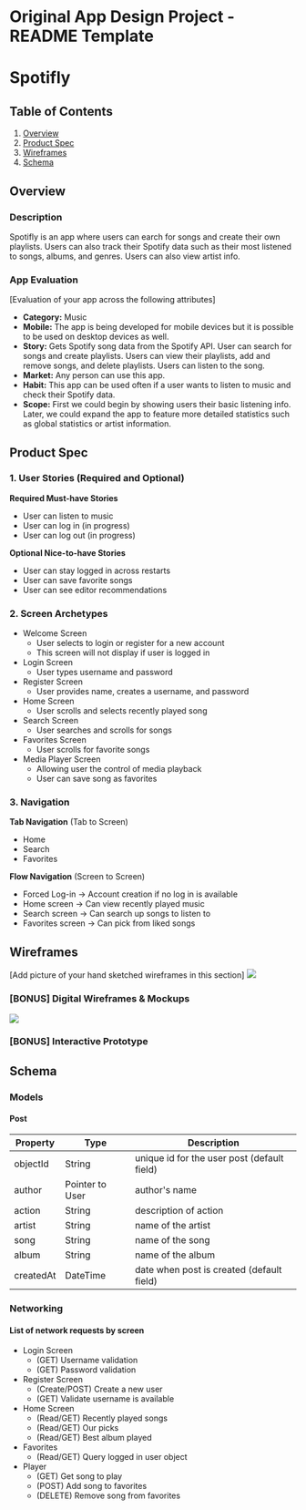 Original App Design Project - README Template
===

# Spotifly

## Table of Contents
1. [Overview](#Overview)
1. [Product Spec](#Product-Spec)
1. [Wireframes](#Wireframes)
2. [Schema](#Schema)

## Overview
### Description

Spotifly is an app where users can earch for songs and create their own playlists. Users can also track their Spotify data such as their most listened to songs, albums, and genres. Users can also view artist info.

### App Evaluation
[Evaluation of your app across the following attributes]
- **Category:** Music
- **Mobile:** The app is being developed for mobile devices but it is possible to be used on desktop devices as well.
- **Story:** Gets Spotify song data from the Spotify API. User can search for songs and create playlists. Users can view their playlists, add and remove songs, and delete playlists. Users can listen to the song.
- **Market:** Any person can use this app.
- **Habit:** This app can be used often if a user wants to listen to music and check their Spotify data.
- **Scope:** First we could begin by showing users their basic listening info. Later, we could expand the app to feature more detailed statistics such as global statistics or artist information.

## Product Spec

### 1. User Stories (Required and Optional)

**Required Must-have Stories**

* User can listen to music
* User can log in (in progress)
* User can log out (in progress)

**Optional Nice-to-have Stories**

* User can stay logged in across restarts
* User can save favorite songs
* User can see editor recommendations

### 2. Screen Archetypes

* Welcome Screen
   * User selects to login or register for a new account
   * This screen will not display if user is logged in
* Login Screen
   * User types username and password
* Register Screen
   * User provides name, creates a username, and password
* Home Screen
   * User scrolls and selects recently played song
* Search Screen
   * User searches and scrolls for songs
* Favorites Screen
   * User scrolls for favorite songs
* Media Player Screen
   * Allowing user the control of media playback
   * User can save song as favorites

### 3. Navigation

**Tab Navigation** (Tab to Screen)

* Home
* Search
* Favorites

**Flow Navigation** (Screen to Screen)

* Forced Log-in -> Account creation if no log in is available
* Home screen -> Can view recently played music
* Search screen -> Can search up songs to listen to
* Favorites screen -> Can pick from liked songs

## Wireframes
[Add picture of your hand sketched wireframes in this section]
![](https://i.imgur.com/AUWHeLl.jpg)


### [BONUS] Digital Wireframes & Mockups
![](https://i.imgur.com/57ZVMHa.jpg)


### [BONUS] Interactive Prototype

## Schema 
### Models
#### Post
| Property      | Type     | Description |
   | ------------- | -------- | ------------|
   | objectId      | String   | unique id for the user post (default field)
   | author        | Pointer to User| author's name 
   | action       | String   | description of action
   | artist    |    String    | name of the artist
   | song     | String   | name of the song
   | album    | String    | name of the album
   | createdAt     | DateTime | date when post is created (default field) 
   
   
### Networking
#### List of network requests by screen
- Login Screen
    - (GET) Username validation
    - (GET) Password validation
- Register Screen 
    - (Create/POST) Create a new user
    - (GET) Validate username is available
- Home Screen
    - (Read/GET) Recently played songs
    - (Read/GET) Our picks
    - (Read/GET) Best album played
- Favorites
    - (Read/GET) Query logged in user object
- Player
    - (GET) Get song to play
    - (POST) Add song to favorites
    - (DELETE) Remove song from favorites   
